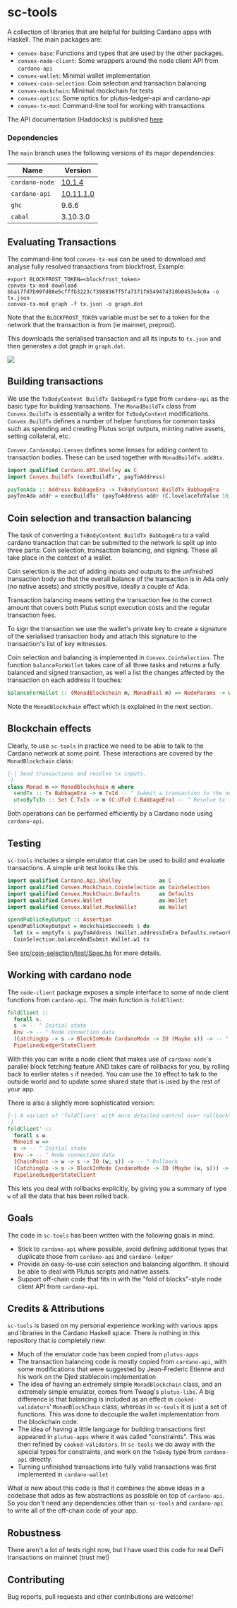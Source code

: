 # sc-tools

A collection of libraries that are helpful for building Cardano apps with Haskell. The main packages are:

* `convex-base`: Functions and types that are used by the other packages.
* `convex-node-client`: Some wrappers around the node client API from `cardano-api`
* `convex-wallet`: Minimal wallet implementation
* `convex-coin-selection`: Coin selection and transaction balancing
* `convex-mockchain`: Minimal mockchain for tests
* `convex-optics`: Some optics for plutus-ledger-api and cardano-api
* `convex-tx-mod`: Command-line tool for working with transactions

The API documentation (Haddocks) is published [here](https://j-mueller.github.io/sc-tools/)

### Dependencies

The `main` branch uses the following versions of its major dependencies:

|Name|Version|
|--|--|
|`cardano-node`|[10.1.4](https://github.com/IntersectMBO/cardano-node/releases/tag/10.1.4)|
|`cardano-api`|[10.11.1.0](https://chap.intersectmbo.org/package/cardano-api-10.11.1.0/)|
|`ghc`|9.6.6|
|`cabal`|3.10.3.0|

## Evaluating Transactions

The command-line tool `convex-tx-mod` can be used to download and analyse fully resolved transactions from blockfrost. Example:

```shell
export BLOCKFROST_TOKEN=<blockfrost_token>
convex-tx-mod download bba17fd7b99fd88e5cfffb3223cf3988367f5fa7371f6549474310b0453e4c0a -o tx.json
convex-tx-mod graph -f tx.json -o graph.dot
```

Note that the `BLOCKFROST_TOKEN` variable must be set to a token for the network that the transaction is from (ie mainnet, preprod).

This downloads the serialised transaction and all its inputs to `tx.json` and then generates a dot graph in `graph.dot`.

![](docs/img/example-transaction.svg)

## Building transactions

We use the `TxBodyContent BuildTx BabbageEra` type from `cardano-api` as the basic type for building transactions. The `MonadBuildTx` class from `Convex.BuildTx` is essentially a writer for `TxBodyContent` modifications. `Convex.BuildTx` defines a number of helper functions for common tasks such as spending and creating Plutus script outputs, minting native assets, setting collateral, etc.

`Convex.CardanoApi.Lenses` defines some lenses for adding content to transaction bodies. These can be used together with `MonadBuildTx.addBtx`.

```haskell
import qualified Cardano.API.Shelley as C
import Convex.BuildTx (execBuildTx', payToAddress)

payTenAda :: Address BabbageEra -> TxBodyContent BuildTx BabbageEra
payTenAda addr = execBuildTx' (payToAddress addr (C.lovelaceToValue 10_000_000))
```

## Coin selection and transaction balancing

The task of converting a `TxBodyContent BuildTx BabbageEra` to a valid cardano transaction that can be submitted to the network is split up into three parts: Coin selection, transaction balancing, and signing. These all take place in the context of a wallet.

Coin selection is the act of adding inputs and outputs to the unfinished transaction body so that the overall balance of the transaction is in Ada only (no native assets) and strictly positive, ideally a couple of Ada.

Transaction balancing means setting the transaction fee to the correct amount that covers both Plutus script execution costs and the regular transaction fees.

To sign the transaction we use the wallet's private key to create a signature of the serialised transaction body and attach this signature to the transaction's list of key witnesses.

Coin selection and balancing is implemented in `Convex.CoinSelection`. The function `balanceForWallet` takes care of all three tasks and returns a fully balanced and signed transaction, as well a list the changes affected by the transaction on each address it touches:

```haskell
balanceForWallet :: (MonadBlockchain m, MonadFail m) => NodeParams -> Wallet -> UtxoState -> TxBodyContent BuildTx ERA -> m (C.Tx ERA, BalanceChanges)
```

Note the `MonadBlockchain` effect which is explained in the next section.

## Blockchain effects

Clearly, to use `sc-tools` in practice we need to be able to talk to the Cardano network at some point. These interactions are covered by the `MonadBlockchain` class:

```haskell
{-| Send transactions and resolve tx inputs.
-}
class Monad m => MonadBlockchain m where
  sendTx :: Tx BabbageEra -> m TxId -- ^ Submit a transaction to the network
  utxoByTxIn :: Set C.TxIn -> m (C.UTxO C.BabbageEra) -- ^ Resolve tx inputs
```

Both operations can be performed efficiently by a Cardano node using `cardano-api`.

## Testing

`sc-tools` includes a simple emulator that can be used to build and evaluate transactions. A simple unit test looks like this

```haskell
import qualified Cardano.Api.Shelley            as C
import qualified Convex.MockChain.CoinSelection as CoinSelection
import qualified Convex.MockChain.Defaults      as Defaults
import qualified Convex.Wallet                  as Wallet
import qualified Convex.Wallet.MockWallet       as Wallet

spendPublicKeyOutput :: Assertion
spendPublicKeyOutput = mockchainSucceeds $ do
  let tx = emptyTx & payToAddress (Wallet.addressInEra Defaults.networkId Wallet.w2) (C.lovelaceToValue 10_000_000)
  CoinSelection.balanceAndSubmit Wallet.w1 tx
```

See [src/coin-selection/test/Spec.hs](src/coin-selection/test/Spec.hs) for more details.

## Working with cardano node

The `node-client` package exposes a simple interface to some of node client functions from `cardano-api`. The main function is `foldClient`:

```haskell
foldClient ::
  forall s.
  s -> -- ^ Initial state
  Env -> -- ^ Node connection data
  (CatchingUp -> s -> BlockInMode CardanoMode -> IO (Maybe s)) -> -- ^ Fold
  PipelinedLedgerStateClient
```

With this you can write a node client that makes use of `cardano-node`'s parallel block fetching feature AND takes care of rollbacks for you, by rolling back to earlier states `s` if needed. You can use the `IO` effect to talk to the outside world and to update some shared state that is used by the rest of your app.

There is also a slightly more sophisticated version:

```haskell
{-| A variant of 'foldClient' with more detailed control over rollbacks.
-}
foldClient' ::
  forall s w.
  Monoid w =>
  s -> -- ^ Initial state
  Env -> -- ^ Node connection data
  (ChainPoint -> w -> s -> IO (w, s)) -> -- ^ Rollback
  (CatchingUp -> s -> BlockInMode CardanoMode -> IO (Maybe (w, s))) -> -- ^ Fold
  PipelinedLedgerStateClient
```

This lets you deal with rollbacks explicitly, by giving you a summary of type `w` of all the data that has been rolled back.

## Goals

The code in `sc-tools` has been written with the following goals in mind.

* Stick to `cardano-api` where possible, avoid defining additional types that duplicate those from `cardano-api` and `cardano-ledger`
* Provide an easy-to-use coin selection and balancing algorithm. It should be able to deal with Plutus scripts and native assets.
* Support off-chain code that fits in with the "fold of blocks"-style node client API from `cardano-api`.

## Credits & Attributions

`sc-tools` is based on my personal experience working with various apps and libraries in the Cardano Haskell space. There is nothing in this repository that is completely new:

* Much of the emulator code has been copied from `plutus-apps`
* The transaction balancing code is mostly copied from `cardano-api`, with some modifications that were suggested by Jean-Frederic Etienne and his work on the Djed stablecoin implementation
* The idea of having an extremely simple `MonadBlockchain` class, and an extremely simple emulator, comes from Tweag's `plutus-libs`. A big difference is that balancing is included as an effect in `cooked-validators`' `MonadBlockChain` class, whereas in `sc-tools` it is just a set of functions. This was done to decouple the wallet implementation from the blockchain code.
* The idea of having a little language for building transactions first appeared in `plutus-apps` where it was called "constraints". This was then refined by `cooked-validators`. In `sc-tools` we do away with the special types for constraints, and work on the `TxBody` type from `cardano-api` directly.
* Turning unfinished transactions into fully valid transactions was first implemented in `cardano-wallet`

What *is* new about this code is that it combines the above ideas in a codebase that adds as few abstractions as possible on top of `cardano-api`. So you don't need any dependencies other than `sc-tools` and `cardano-api` to write all of the off-chain code of your app.

## Robustness

There aren't a lot of tests right now, but I have used this code for real DeFi transactions on mainnet (trust me!)

## Contributing

Bug reports, pull requests and other contributions are welcome!

